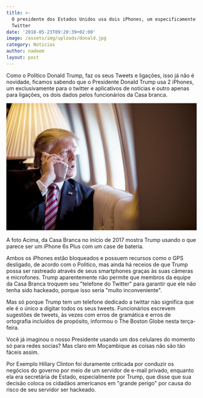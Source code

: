 ```yaml
---
title: >-
  O presidente dos Estados Unidos usa dois iPhones, um especificamente para o
  Twitter 
date: '2018-05-23T09:20:39+02:00'
image: /assets/img/uploads/donald.jpg
category: Noticias
author: nadeem
layout: post
---
```

Como o Político Donald Trump, faz os seus Tweets e ligações, isso já não é novidade, ficamos sabendo que o Presidente Donald Trump usa 2 iPhones, um exclusivamente para o twitter e aplicativos de notícias e outro apenas para ligações, os dois dados pelos funcionários da Casa branca.

![](/assets/img/uploads/donald-trump.jpg)

A foto Acima, da Casa Branca no início de 2017 mostra Trump usando o que parece ser um iPhone 6s Plus com um case de bateria.

Ambos os iPhones estão bloqueados e possuem recursos como o GPS desligado, de acordo com o Politico, mas ainda há receios de que Trump possa ser rastreado através de seus smartphones graças às suas câmeras e microfones. Trump aparentemente não permite que membros da equipe da Casa Branca troquem seu "telefone do Twitter" para garantir que ele não tenha sido hackeado, porque isso seria "muito inconveniente".

Mas só porque Trump tem um telefone dedicado a twittar não significa que ele é o único a digitar todos os seus tweets. Funcionários escrevem sugestões de tweets, às vezes com erros de gramática e erros de ortografia incluídos de propósito, informou o The Boston Globe nesta terça-feira.

Você já imaginou o nosso Presidente usando um dos celulares do momento só para redes socias? Mas claro em Moçambique as coisas não são tão fáceis assim.

Por Exemplo Hillary Clinton foi duramente criticada por conduzir os negócios do governo por meio de um servidor de e-mail privado, enquanto ela era secretária de Estado, especialmente por Trump, que disse que sua decisão coloca os cidadãos americanos em "grande perigo" por causa do risco de seu servidor ser hackeado.
